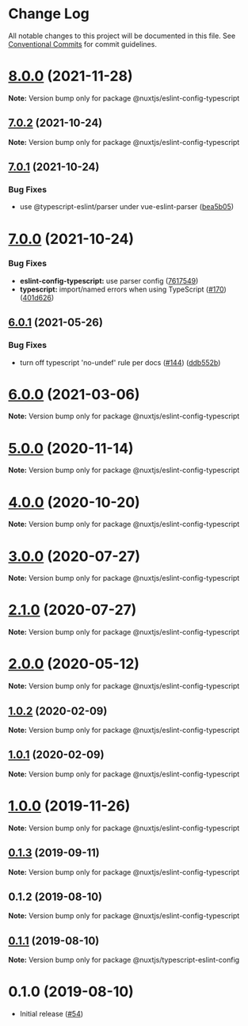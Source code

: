 # Change Log

All notable changes to this project will be documented in this file.
See [Conventional Commits](https://conventionalcommits.org) for commit guidelines.

# [8.0.0](https://github.com/nuxt/eslint-config/compare/@nuxtjs/eslint-config-typescript@7.0.2...@nuxtjs/eslint-config-typescript@8.0.0) (2021-11-28)

**Note:** Version bump only for package @nuxtjs/eslint-config-typescript





## [7.0.2](https://github.com/nuxt/eslint-config/compare/@nuxtjs/eslint-config-typescript@7.0.1...@nuxtjs/eslint-config-typescript@7.0.2) (2021-10-24)

**Note:** Version bump only for package @nuxtjs/eslint-config-typescript





## [7.0.1](https://github.com/nuxt/eslint-config/compare/@nuxtjs/eslint-config-typescript@7.0.0...@nuxtjs/eslint-config-typescript@7.0.1) (2021-10-24)


### Bug Fixes

* use @typescript-eslint/parser under vue-eslint-parser ([bea5b05](https://github.com/nuxt/eslint-config/commit/bea5b052e322d8c59bdef96d90300d3dda28ed9c))





# [7.0.0](https://github.com/nuxt/eslint-config/compare/@nuxtjs/eslint-config-typescript@6.0.1...@nuxtjs/eslint-config-typescript@7.0.0) (2021-10-24)


### Bug Fixes

* **eslint-config-typescript:** use parser config ([7617549](https://github.com/nuxt/eslint-config/commit/7617549147d16018ed46a073bffff920b89e1bfb))
* **typescript:** import/named errors when using TypeScript ([#170](https://github.com/nuxt/eslint-config/issues/170)) ([401d626](https://github.com/nuxt/eslint-config/commit/401d6262eed320465b3fb3eb8a0067fc8bf935b3))





## [6.0.1](https://github.com/nuxt/eslint-config/compare/@nuxtjs/eslint-config-typescript@6.0.0...@nuxtjs/eslint-config-typescript@6.0.1) (2021-05-26)


### Bug Fixes

* turn off typescript 'no-undef' rule per docs ([#144](https://github.com/nuxt/eslint-config/issues/144)) ([ddb552b](https://github.com/nuxt/eslint-config/commit/ddb552bb76b4f379f9f23827ccdf8708be12ad27))





# [6.0.0](https://github.com/nuxt/eslint-config/compare/@nuxtjs/eslint-config-typescript@5.0.0...@nuxtjs/eslint-config-typescript@6.0.0) (2021-03-06)

**Note:** Version bump only for package @nuxtjs/eslint-config-typescript





# [5.0.0](https://github.com/nuxt/eslint-config/compare/@nuxtjs/eslint-config-typescript@4.0.0...@nuxtjs/eslint-config-typescript@5.0.0) (2020-11-14)

**Note:** Version bump only for package @nuxtjs/eslint-config-typescript





# [4.0.0](https://github.com/nuxt/eslint-config/compare/@nuxtjs/eslint-config-typescript@3.0.0...@nuxtjs/eslint-config-typescript@4.0.0) (2020-10-20)

**Note:** Version bump only for package @nuxtjs/eslint-config-typescript





# [3.0.0](https://github.com/nuxt/eslint-config/compare/@nuxtjs/eslint-config-typescript@2.1.0...@nuxtjs/eslint-config-typescript@3.0.0) (2020-07-27)

**Note:** Version bump only for package @nuxtjs/eslint-config-typescript





# [2.1.0](https://github.com/nuxt/eslint-config/compare/@nuxtjs/eslint-config-typescript@2.0.0...@nuxtjs/eslint-config-typescript@2.1.0) (2020-07-27)

**Note:** Version bump only for package @nuxtjs/eslint-config-typescript





# [2.0.0](https://github.com/nuxt/eslint-config/compare/@nuxtjs/eslint-config-typescript@1.0.2...@nuxtjs/eslint-config-typescript@2.0.0) (2020-05-12)

**Note:** Version bump only for package @nuxtjs/eslint-config-typescript





## [1.0.2](https://github.com/nuxt/eslint-config/compare/@nuxtjs/eslint-config-typescript@1.0.1...@nuxtjs/eslint-config-typescript@1.0.2) (2020-02-09)

**Note:** Version bump only for package @nuxtjs/eslint-config-typescript





## [1.0.1](https://github.com/nuxt/eslint-config/compare/@nuxtjs/eslint-config-typescript@1.0.0...@nuxtjs/eslint-config-typescript@1.0.1) (2020-02-09)

**Note:** Version bump only for package @nuxtjs/eslint-config-typescript





# [1.0.0](https://github.com/nuxt/eslint-config/compare/@nuxtjs/eslint-config-typescript@0.1.3...@nuxtjs/eslint-config-typescript@1.0.0) (2019-11-26)

**Note:** Version bump only for package @nuxtjs/eslint-config-typescript





## [0.1.3](https://github.com/nuxt/eslint-config/compare/@nuxtjs/eslint-config-typescript@0.1.2...@nuxtjs/eslint-config-typescript@0.1.3) (2019-09-11)

**Note:** Version bump only for package @nuxtjs/eslint-config-typescript





## 0.1.2 (2019-08-10)

**Note:** Version bump only for package @nuxtjs/eslint-config-typescript





## [0.1.1](https://github.com/nuxt/eslint-config/compare/@nuxtjs/typescript-eslint-config@0.1.0...@nuxtjs/typescript-eslint-config@0.1.1) (2019-08-10)

**Note:** Version bump only for package @nuxtjs/typescript-eslint-config





# 0.1.0 (2019-08-10)

* Initial release ([#54](https://github.com/nuxt/eslint-config/pull/54))
